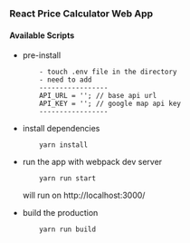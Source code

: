 ### React Price Calculator Web App


#### Available Scripts
- pre-install
    ```
        - touch .env file in the directory
        - need to add 
        -----------------
        API_URL = ''; // base api url
        API_KEY = ''; // google map api key
        -----------------
    ```
- install dependencies
    ```
        yarn install
    ```
- run the app with webpack dev server
    ```
        yarn run start 
    ```
    will run on http://localhost:3000/

- build the production
    ```
        yarn run build
    ```
